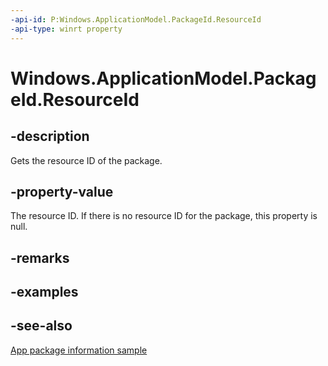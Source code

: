 ----api-id: P:Windows.ApplicationModel.PackageId.ResourceId
-api-type: winrt property
---<!-- Property syntaxpublic string ResourceId { get; }--># Windows.ApplicationModel.PackageId.ResourceId## -descriptionGets the resource ID of the package.## -property-valueThe resource ID. If there is no resource ID for the package, this property is null.## -remarks## -examples## -see-also[App package information sample](http://code.msdn.microsoft.com/windowsapps/Package-sample-46e239fa)